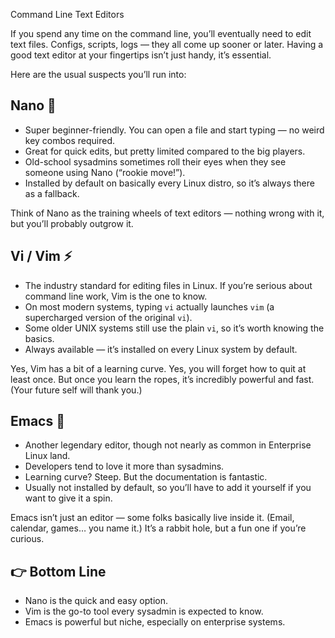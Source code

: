 Command Line Text Editors

If you spend any time on the command line, you’ll eventually need to edit text
files. Configs, scripts, logs — they all come up sooner or later. Having a good
text editor at your fingertips isn’t just handy, it’s essential.

Here are the usual suspects you’ll run into:

## Nano 🍼
- Super beginner-friendly. You can open a file and start typing — no weird
  key combos required.
- Great for quick edits, but pretty limited compared to the big players.
- Old-school sysadmins sometimes roll their eyes when they see someone using
  Nano (“rookie move!”).
- Installed by default on basically every Linux distro, so it’s always there
  as a fallback.

Think of Nano as the training wheels of text editors — nothing wrong with it,
but you’ll probably outgrow it.

## Vi / Vim ⚡
- The industry standard for editing files in Linux. If you’re serious about
  command line work, Vim is the one to know.
- On most modern systems, typing `vi` actually launches `vim` (a supercharged
  version of the original `vi`).
- Some older UNIX systems still use the plain `vi`, so it’s worth knowing the
  basics.
- Always available — it’s installed on every Linux system by default.

Yes, Vim has a bit of a learning curve. Yes, you will forget how to quit at
least once. But once you learn the ropes, it’s incredibly powerful and fast.
(Your future self will thank you.)

## Emacs 🧠
- Another legendary editor, though not nearly as common in Enterprise Linux
  land.
- Developers tend to love it more than sysadmins.
- Learning curve? Steep. But the documentation is fantastic.
- Usually not installed by default, so you’ll have to add it yourself if you
  want to give it a spin.

Emacs isn’t just an editor — some folks basically live inside it. (Email,
calendar, games… you name it.) It’s a rabbit hole, but a fun one if you’re
curious.

## 👉 Bottom Line
- Nano is the quick and easy option.
- Vim is the go-to tool every sysadmin is expected to know.
- Emacs is powerful but niche, especially on enterprise systems.
